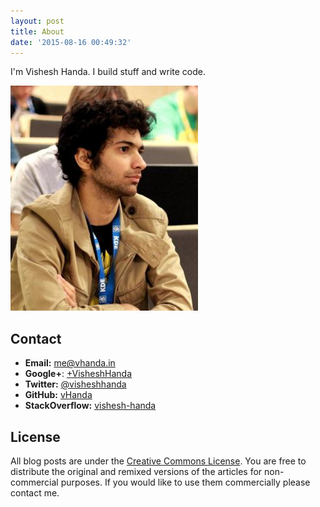 ```yaml
---
layout: post
title: About
date: '2015-08-16 00:49:32'
---
```


I'm Vishesh Handa. I build stuff and write code.

![Vishesh Handa](/blog/images/2015/08/16/vhanda.jpg)


## Contact

* **Email:** [me@vhanda.in](mailto:me@vhanda.in)
* **Google+**: [+VisheshHanda](https://plus.google.com/+VisheshHanda/)
* **Twitter:** [@visheshhanda](https://twitter.com/visheshhanda)
* **GitHub:** [vHanda](https://github.com/vHanda)
* **StackOverflow:** [vishesh-handa](http://stackoverflow.com/users/147435/vishesh-handa)

## License

All blog posts are under the [Creative Commons License](http://creativecommons.org/licenses/by-nc/4.0/). You are free to distribute the original and remixed versions of the articles for non-commercial purposes. If you would like to use them commercially please contact me.

